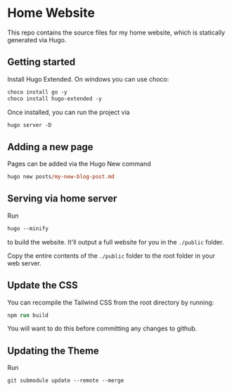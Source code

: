 # Home Website

This repo contains the source files for my home website, which is statically generated via Hugo.

## Getting started

Install Hugo Extended. On windows you can use choco:

```ps
choco install go -y
choco install hugo-extended -y
```

Once installed, you can run the project via 

```ps
hugo server -D
```

## Adding a new page

Pages can be added via the Hugo New command

```ps
hugo new posts/my-new-blog-post.md
```

## Serving via home server

Run 

```ps
hugo --minify
```

to build the website. It'll output a full website for you in the `./public` folder.

Copy the entire contents of the `./public` folder to the root folder in your web server.

## Update the CSS

You can recompile the Tailwind CSS from the root directory by running:

```ps
npm run build
```

You will want to do this before committing any changes to github.

## Updating the Theme

Run 

```ps
git submodule update --remote --merge
```
